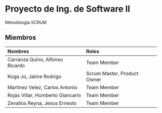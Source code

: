 # Proyecto de Ing. de Software II
Metodología SCRUM
## Miembros
Nombres | Roles
:---|:---
Carranza Quino, Alfonso Ricardo	| Team Member
Koga Jo, Jaime Rodrigo | Scrum Master, Product Owner
Martinez Velez, Carlos Antonio | Team Member
Rojas Villar, Humberto Giancarlo | Team Member
Zevallos Reyna, Jesus Ernesto | Team Member
